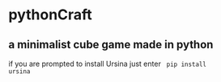 # pythonCraft
## a minimalist cube game made in python 

if you are prompted to install Ursina just enter <code> pip install ursina </code>
